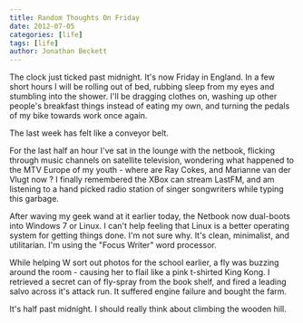 ```yaml
---
title: Random Thoughts On Friday
date: 2012-07-05
categories: [life]
tags: [life]
author: Jonathan Beckett
---
```


The clock just ticked past midnight. It's now Friday in England. In a few short hours I will be rolling out of bed, rubbing sleep from my eyes and stumbling into the shower. I'll be dragging clothes on, washing up other people's breakfast things instead of eating my own, and turning the pedals of my bike towards work once again.

The last week has felt like a conveyor belt.

For the last half an hour I've sat in the lounge with the netbook, flicking through music channels on satellite television, wondering what happened to the MTV Europe of my youth - where are Ray Cokes, and Marianne van der Vlugt now ? I finally remembered the XBox can stream LastFM, and am listening to a hand picked radio station of singer songwriters while typing this garbage.

After waving my geek wand at it earlier today, the Netbook now dual-boots into Windows 7 or Linux. I can't help feeling that Linux is a better operating system for getting things done. I'm not sure why. It's clean, minimalist, and utilitarian. I'm using the "Focus Writer" word processor.

While helping W sort out photos for the school earlier, a fly was buzzing around the room - causing her to flail like a pink t-shirted King Kong. I retrieved a secret can of fly-spray from the book shelf, and fired a leading salvo across it's attack run. It suffered engine failure and bought the farm.

It's half past midnight. I should really think about climbing the wooden hill.